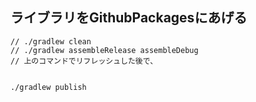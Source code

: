 ## ライブラリをGithubPackagesにあげる
```
// ./gradlew clean
// ./gradlew assembleRelease assembleDebug
// 上のコマンドでリフレッシュした後で、


./gradlew publish
```
